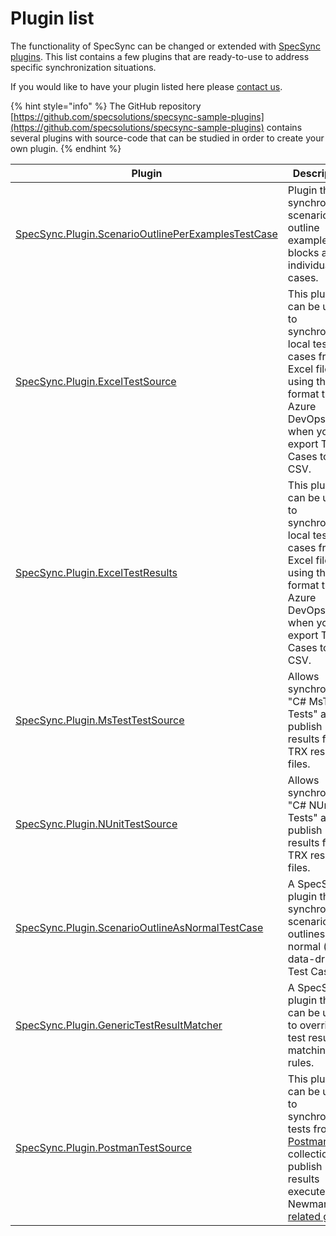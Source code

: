 # Plugin list

The functionality of SpecSync can be changed or extended with [SpecSync plugins](general-features/specsync-plugins.md). This list contains a few plugins that are ready-to-use to address specific synchronization situations.

If you would like to have your plugin listed here please [contact us](../contact/specsync-support.md).

{% hint style="info" %}
The GitHub repository [https://github.com/specsolutions/specsync-sample-plugins](https://github.com/specsolutions/specsync-sample-plugins) contains several plugins with source-code that can be studied in order to create your own plugin.
{% endhint %}

| Plugin | Description | Maintainer |
|------- | ----------- | ---------- |
| [SpecSync.Plugin.ScenarioOutlinePerExamplesTestCase](https://github.com/specsolutions/specsync-sample-plugins/tree/main/scenario-outline-per-exampes-test-case-plugin) | Plugin that synchronizes scenario outline examples blocks as individual test cases. | Spec Solutions |
| [SpecSync.Plugin.ExcelTestSource](https://github.com/specsolutions/specsync-sample-plugins/tree/main/excel-test-source-plugin) | This plugin can be used to synchronize a local test cases from Excel file using the format that Azure DevOps uses when you export Test Cases to CSV. | Spec Solutions |
| [SpecSync.Plugin.ExcelTestResults](https://github.com/specsolutions/specsync-sample-plugins/tree/main/excel-test-results-plugin) | This plugin can be used to synchronize a local test cases from Excel file using the format that Azure DevOps uses when you export Test Cases to CSV. | Spec Solutions |
| [SpecSync.Plugin.MsTestTestSource](https://github.com/specsolutions/specsync-sample-plugins/tree/main/mstest-test-source-plugin) | Allows synchronizing "C# MsTest Tests" and publish results from TRX result files. | Spec Solutions |
| [SpecSync.Plugin.NUnitTestSource](https://github.com/specsolutions/specsync-sample-plugins/tree/main/nunit-test-source-plugin) | Allows synchronizing "C# NUnit Tests" and publish results from TRX result files. | Spec Solutions |
| [SpecSync.Plugin.ScenarioOutlineAsNormalTestCase](https://github.com/specsolutions/specsync-sample-plugins/tree/main/scenario-outline-as-normal-test-case-format-plugin) | A SpecSync plugin that synchronizes scenario outlines as normal (non-data-driven) Test Cases. | Spec Solutions |
| [SpecSync.Plugin.GenericTestResultMatcher](https://github.com/specsolutions/specsync-sample-plugins/tree/main/generic-test-result-matcher-plugin) | A SpecSync plugin that can be used to override test result matching rules. | Spec Solutions |
| [SpecSync.Plugin.PostmanTestSource](https://github.com/specsolutions/specsync-sample-plugins/tree/main/postman-test-source-plugin) | This plugin can be used to synchronize a tests from a [Postman](https://www.postman.com/) collection and publish results executed with Newman. See [related guide](../important-concepts/using-specsync-with-postman.md) | Spec Solutions |
